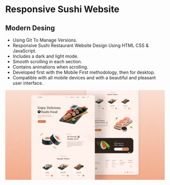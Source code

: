 # Responsive Sushi Website
## Modern Desing

- Using Git To Manage Versions.
- Responsive Sushi Restaurant Website Design Using HTML CSS & JavaScript.
- Includes a dark and light mode.
- Smooth scrolling in each section.
- Contains animations when scrolling.
- Developed first with the Mobile First methodology, then for desktop.
- Compatible with all mobile devices and with a beautiful and pleasant user interface.

![preview img](/preview.png)

